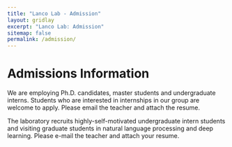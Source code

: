 ```yaml
---
title: "Lanco Lab - Admission"
layout: gridlay
excerpt: "Lanco Lab: Admission"
sitemap: false
permalink: /admission/
---
```


# Admissions Information

We are employing Ph.D. candidates, master students and undergraduate interns. Students who are interested in internships in our group are welcome to apply. Please email the teacher and attach the resume.

The laboratory recruits highly-self-motivated undergraduate intern students and visiting graduate students in natural language processing and deep learning. Please e-mail the teacher and attach your resume.
